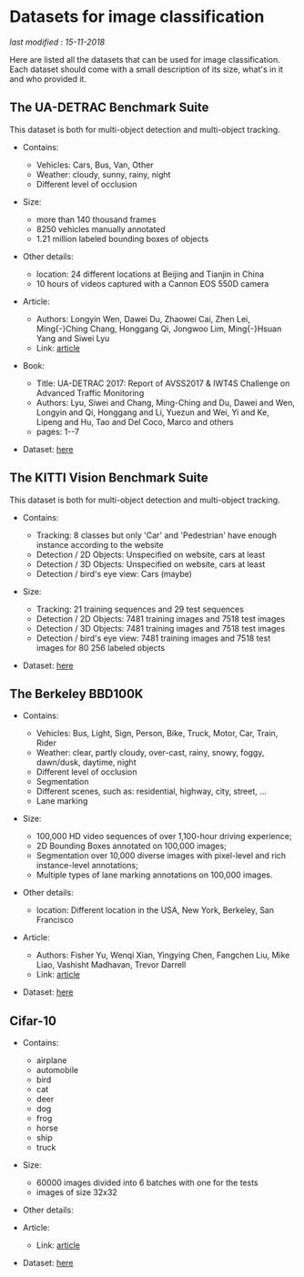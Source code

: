 # Datasets for image classification

_last modified : 15-11-2018_

Here are listed all the datasets that can be used for image classification. Each dataset should come with a small description of its size, what's in it and who provided it.

## The UA-DETRAC Benchmark Suite

This dataset is both for multi-object detection and multi-object tracking.

- Contains:
    - Vehicles: Cars, Bus, Van, Other
    - Weather: cloudy, sunny, rainy, night
    - Different level of occlusion

- Size:
    - more than 140 thousand frames
    - 8250 vehicles manually annotated
    - 1.21 million labeled bounding boxes of objects

- Other details:
    - location: 24 different locations at Beijing and Tianjin in China
    - 10 hours of videos captured with a Cannon EOS 550D camera

- Article:
    - Authors: Longyin Wen, Dawei Du, Zhaowei Cai, Zhen Lei, Ming{-}Ching Chang, Honggang Qi, Jongwoo Lim, Ming{-}Hsuan Yang and Siwei Lyu
    - Link: [article](https://arxiv.org/abs/1511.04136)

- Book:
    - Title: UA-DETRAC 2017: Report of AVSS2017 \& IWT4S Challenge on Advanced Traffic Monitoring
    - Authors: Lyu, Siwei and Chang, Ming-Ching and Du, Dawei and Wen, Longyin and Qi, Honggang and Li, Yuezun and Wei, Yi and Ke, Lipeng and Hu, Tao and Del Coco, Marco and others
    - pages: 1--7

- Dataset: [here](http://detrac-db.rit.albany.edu/)

## The KITTI Vision Benchmark Suite

This dataset is both for multi-object detection and multi-object tracking.

- Contains:
    - Tracking: 8 classes but only 'Car' and 'Pedestrian' have enough instance according to the website
    - Detection / 2D Objects: Unspecified on website, cars at least
    - Detection / 3D Objects: Unspecified on website, cars at least
    - Detection / bird's eye view: Cars (maybe)

- Size:
    - Tracking: 21 training sequences and 29 test sequences
    - Detection / 2D Objects: 7481 training images and 7518 test images
    - Detection / 3D Objects: 7481 training images and 7518 test images
    - Detection / bird's eye view: 7481 training images and 7518 test images for 80 256 labeled objects
- Dataset: [here](http://www.cvlibs.net/datasets/kitti/index.php)

## The Berkeley BBD100K

- Contains:
    - Vehicles: Bus, Light, Sign, Person, Bike, Truck, Motor, Car, Train, Rider
    - Weather: clear, partly cloudy, over-cast, rainy, snowy, foggy, dawn/dusk, daytime, night
    - Different level of occlusion
    - Segmentation
    - Different scenes, such as: residential, highway, city, street, ...
    - Lane marking

- Size:
    - 100,000 HD video sequences of over 1,100-hour driving experience;
    - 2D Bounding Boxes annotated on 100,000 images;
    - Segmentation over 10,000 diverse images with pixel-level and rich instance-level annotations;
    - Multiple types of lane marking annotations on 100,000 images.

- Other details:
    - location: Different location in the USA, New York, Berkeley, San Francisco

- Article:
    - Authors: Fisher Yu, Wenqi Xian, Yingying Chen, Fangchen Liu, Mike Liao, Vashisht Madhavan, Trevor Darrell
    - Link: [article](https://arxiv.org/pdf/1805.04687.pdf)

- Dataset: [here](http://bdd-data.berkeley.edu/)

## Cifar-10

- Contains:
    - airplane 										
    - automobile 										
    - bird 										
    - cat 										
    - deer 										
    - dog 										
    - frog 										
    - horse 										
    - ship 										
    - truck

- Size:
    - 60000 images divided into 6 batches with one for the tests
    - images of size 32x32

- Other details:

- Article:
    - Link: [article](https://www.cs.toronto.edu/~kriz/learning-features-2009-TR.pdf)

- Dataset: [here](https://www.cs.toronto.edu/~kriz/cifar.html)
